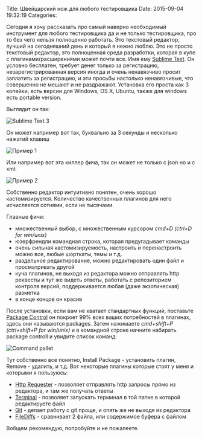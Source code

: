 Title: Швейцарский нож для любого тестировщика
Date: 2015-09-04 19:32:19
Categories: 

Сегодня я хочу рассказать про самый наверно необходимый инструмент для любого тестировщика да и не только тестировщика,  про то без чего нельзя полноценно работать. Это текстовый редактор, лучший на сегодняшний день и который я нежно люблю. Это не просто текстовый редактор, это полноценная среда разработки, которая в купе с плагинами/расширениями может почти все. Имя ему [Sublime Text](http://www.sublimetext.com/3). Он условно бесплатен, требует денег только за регистрацию, незарегистрированная версия иногда и очень ненавязчиво просит заплатить за регистрацию, и эти просьбы настолько ненавязчивые, что совершенно не мешают и не раздражают. Установка его проста как 3 копейки, есть версии для Windows, OS X, Ubuntu, также для windows есть portable version. 

Выглядит он так:

![Sublime Text 3]({filename}/images/gallery/other/sublime.png)

Он может например вот так, буквально за 3 секунды и несколько нажатий клавиш

![Пример 1]({filename}/images/gallery/other/first_sublime.gif)

Или например вот эта киллер фича, так он может не только с json но и с xml:

![Пример 2]({filename}/images/gallery/other/second_sublime.gif)

Собственно редактор интуитивно понятен, очень хорошо кастомизируется. Количество качественных плагинов для него исчисляется сотнями, если не тысячами. 

Главные фичи:

* множественный выбор, с множественным курсором *cmd+D (ctrl+D for win/unix)*
* юзерфрендли командная строка, которая предугадывает команды
* очень сильная кастомизируемость, настроить и перенастроить можно все, любые шорткаты, темы и т.д.
* раздельное редактирование, можно редактировать один файл и просматривать другой
* куча плагинов, не выходя из редактора можно отправлять http реквесты и тут же видеть ответы, работать с репозиторием контроля версий, поддерживается любая (даже экзотическая) разметка
* в конце концов он красив 

После установки, если вам не хватает стандартных функций, поставьте [Package Control](https://packagecontrol.io/installation) он покроет 99% всех ваших потребностей в плагинах, здесь они называются packages. Затем нажимаете *cmd+shift+P (ctrl+shift+P for win/unix)* и в командной строке начните набирать package controll и увидите список команд:

![Command pallet]({filename}/images/gallery/other/scr1_sublime.png)

Тут собственно все понятно, Install Package - установить плагин, Remove - удалить, и т.д.
Вот некоторые плагины которые стоят у меня и которыми я пользуюсь:

* [Http Requester](https://packagecontrol.io/packages/Http%20Requester) - позволяет отправлять http запросы прямо из редактора, и там же получать ответы
* [Terminal](https://packagecontrol.io/packages/Terminal) - позволяет запускать терминал в той папке в которой редактируете файл
* [Git](https://packagecontrol.io/packages/Git) - делает работу с git проще, и опять же не выходя из редактора
* [FileDiffs](https://packagecontrol.io/packages/FileDiffs) - сравнивает 2 файла, или содержимое буфера c файлом


Вобщем рекомендую, попробуйте и не пожалеете.